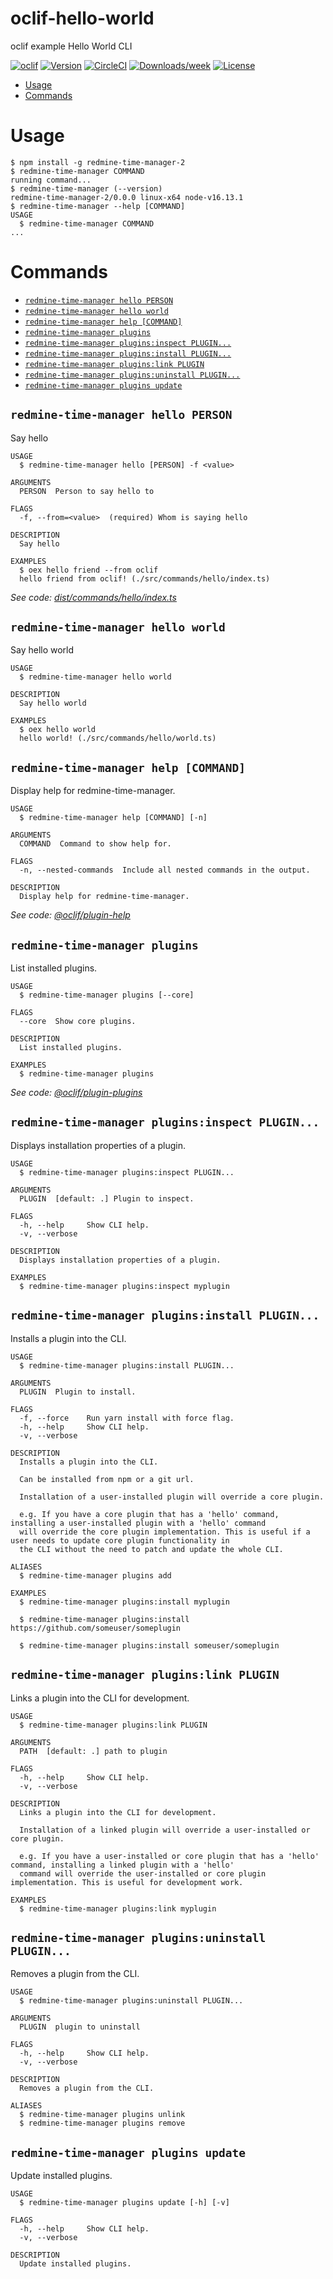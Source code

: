 oclif-hello-world
=================

oclif example Hello World CLI

[![oclif](https://img.shields.io/badge/cli-oclif-brightgreen.svg)](https://oclif.io)
[![Version](https://img.shields.io/npm/v/oclif-hello-world.svg)](https://npmjs.org/package/oclif-hello-world)
[![CircleCI](https://circleci.com/gh/oclif/hello-world/tree/main.svg?style=shield)](https://circleci.com/gh/oclif/hello-world/tree/main)
[![Downloads/week](https://img.shields.io/npm/dw/oclif-hello-world.svg)](https://npmjs.org/package/oclif-hello-world)
[![License](https://img.shields.io/npm/l/oclif-hello-world.svg)](https://github.com/oclif/hello-world/blob/main/package.json)

<!-- toc -->
* [Usage](#usage)
* [Commands](#commands)
<!-- tocstop -->
# Usage
<!-- usage -->
```sh-session
$ npm install -g redmine-time-manager-2
$ redmine-time-manager COMMAND
running command...
$ redmine-time-manager (--version)
redmine-time-manager-2/0.0.0 linux-x64 node-v16.13.1
$ redmine-time-manager --help [COMMAND]
USAGE
  $ redmine-time-manager COMMAND
...
```
<!-- usagestop -->
# Commands
<!-- commands -->
* [`redmine-time-manager hello PERSON`](#redmine-time-manager-hello-person)
* [`redmine-time-manager hello world`](#redmine-time-manager-hello-world)
* [`redmine-time-manager help [COMMAND]`](#redmine-time-manager-help-command)
* [`redmine-time-manager plugins`](#redmine-time-manager-plugins)
* [`redmine-time-manager plugins:inspect PLUGIN...`](#redmine-time-manager-pluginsinspect-plugin)
* [`redmine-time-manager plugins:install PLUGIN...`](#redmine-time-manager-pluginsinstall-plugin)
* [`redmine-time-manager plugins:link PLUGIN`](#redmine-time-manager-pluginslink-plugin)
* [`redmine-time-manager plugins:uninstall PLUGIN...`](#redmine-time-manager-pluginsuninstall-plugin)
* [`redmine-time-manager plugins update`](#redmine-time-manager-plugins-update)

## `redmine-time-manager hello PERSON`

Say hello

```
USAGE
  $ redmine-time-manager hello [PERSON] -f <value>

ARGUMENTS
  PERSON  Person to say hello to

FLAGS
  -f, --from=<value>  (required) Whom is saying hello

DESCRIPTION
  Say hello

EXAMPLES
  $ oex hello friend --from oclif
  hello friend from oclif! (./src/commands/hello/index.ts)
```

_See code: [dist/commands/hello/index.ts](https://github.com/pavel-g/redmine-time-manager-cli/blob/v0.0.0/dist/commands/hello/index.ts)_

## `redmine-time-manager hello world`

Say hello world

```
USAGE
  $ redmine-time-manager hello world

DESCRIPTION
  Say hello world

EXAMPLES
  $ oex hello world
  hello world! (./src/commands/hello/world.ts)
```

## `redmine-time-manager help [COMMAND]`

Display help for redmine-time-manager.

```
USAGE
  $ redmine-time-manager help [COMMAND] [-n]

ARGUMENTS
  COMMAND  Command to show help for.

FLAGS
  -n, --nested-commands  Include all nested commands in the output.

DESCRIPTION
  Display help for redmine-time-manager.
```

_See code: [@oclif/plugin-help](https://github.com/oclif/plugin-help/blob/v5.1.10/src/commands/help.ts)_

## `redmine-time-manager plugins`

List installed plugins.

```
USAGE
  $ redmine-time-manager plugins [--core]

FLAGS
  --core  Show core plugins.

DESCRIPTION
  List installed plugins.

EXAMPLES
  $ redmine-time-manager plugins
```

_See code: [@oclif/plugin-plugins](https://github.com/oclif/plugin-plugins/blob/v2.0.11/src/commands/plugins/index.ts)_

## `redmine-time-manager plugins:inspect PLUGIN...`

Displays installation properties of a plugin.

```
USAGE
  $ redmine-time-manager plugins:inspect PLUGIN...

ARGUMENTS
  PLUGIN  [default: .] Plugin to inspect.

FLAGS
  -h, --help     Show CLI help.
  -v, --verbose

DESCRIPTION
  Displays installation properties of a plugin.

EXAMPLES
  $ redmine-time-manager plugins:inspect myplugin
```

## `redmine-time-manager plugins:install PLUGIN...`

Installs a plugin into the CLI.

```
USAGE
  $ redmine-time-manager plugins:install PLUGIN...

ARGUMENTS
  PLUGIN  Plugin to install.

FLAGS
  -f, --force    Run yarn install with force flag.
  -h, --help     Show CLI help.
  -v, --verbose

DESCRIPTION
  Installs a plugin into the CLI.

  Can be installed from npm or a git url.

  Installation of a user-installed plugin will override a core plugin.

  e.g. If you have a core plugin that has a 'hello' command, installing a user-installed plugin with a 'hello' command
  will override the core plugin implementation. This is useful if a user needs to update core plugin functionality in
  the CLI without the need to patch and update the whole CLI.

ALIASES
  $ redmine-time-manager plugins add

EXAMPLES
  $ redmine-time-manager plugins:install myplugin 

  $ redmine-time-manager plugins:install https://github.com/someuser/someplugin

  $ redmine-time-manager plugins:install someuser/someplugin
```

## `redmine-time-manager plugins:link PLUGIN`

Links a plugin into the CLI for development.

```
USAGE
  $ redmine-time-manager plugins:link PLUGIN

ARGUMENTS
  PATH  [default: .] path to plugin

FLAGS
  -h, --help     Show CLI help.
  -v, --verbose

DESCRIPTION
  Links a plugin into the CLI for development.

  Installation of a linked plugin will override a user-installed or core plugin.

  e.g. If you have a user-installed or core plugin that has a 'hello' command, installing a linked plugin with a 'hello'
  command will override the user-installed or core plugin implementation. This is useful for development work.

EXAMPLES
  $ redmine-time-manager plugins:link myplugin
```

## `redmine-time-manager plugins:uninstall PLUGIN...`

Removes a plugin from the CLI.

```
USAGE
  $ redmine-time-manager plugins:uninstall PLUGIN...

ARGUMENTS
  PLUGIN  plugin to uninstall

FLAGS
  -h, --help     Show CLI help.
  -v, --verbose

DESCRIPTION
  Removes a plugin from the CLI.

ALIASES
  $ redmine-time-manager plugins unlink
  $ redmine-time-manager plugins remove
```

## `redmine-time-manager plugins update`

Update installed plugins.

```
USAGE
  $ redmine-time-manager plugins update [-h] [-v]

FLAGS
  -h, --help     Show CLI help.
  -v, --verbose

DESCRIPTION
  Update installed plugins.
```
<!-- commandsstop -->
